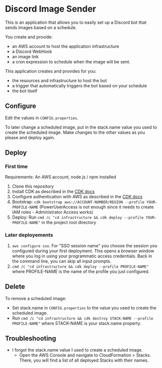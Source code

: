 # Discord Image Sender

This is an application that allows you to easily set up a Discord bot that sends images based on a schedule.

You create and provide:

- an AWS account to host the application infrastructure
- a Discord WebHook
- an image link
- a cron expression to schedule when the image will be sent.

This application creates and provides for you:

- the resources and infrastructure to host the bot
- a trigger that automatically triggers the bot based on your schedule
- the bot itself

## Configure

Edit the values in `CONFIG.properties`.

To later change a scheduled image, put in the stack.name value you used to create the scheduled image.
Make changes to the other values as you please and deploy again.

## Deploy

### First time

Requirements: An AWS account, node.js / npm installed

1. Clone this repository
2. Install CDK as described in
   the [CDK docs](https://docs.aws.amazon.com/cdk/v2/guide/work-with.html#work-with-prerequisites)
3. Configure authentication with AWS as described in
   the [CDK docs](https://docs.aws.amazon.com/cdk/v2/guide/getting_started.html#getting_started_auth)
4. Bootstrap: `cdk bootstrap aws://ACCOUNT-NUMBER/REGION --profile YOUR-PROFILE-NAME` (PowerUserAccess is not enough
   since it needs to create IAM roles - Administrator Access works)
5. Deploy: Run `cmd /c "cd infrastructure && cdk deploy --profile YOUR-PROFILE-NAME"` in the project root directory

### Later deployements

1. `aws configure sso`. For "SSO session name" you choose the session you configured during your first deployment. This
   opens a browser window where you log in using your programmatic access credentials. Back in the command line, you can
   skip all input prompts.
2. `cmd /c "cd infrastructure && cdk deploy --profile PROFILE-NAME"` where PROFILE-NAME is the name of the profile you
   just configured.

## Delete

To remove a scheduled image:
- Set stack.name in `CONFIG.properties` to the value you used to create the scheduled image.
- Run `cmd /c "cd infrastructure && cdk destroy STACK-NAME --profile PROFILE-NAME"` where STACK-NAME is your stack.name
property. 

## Troubleshooting
- I forgot the stack.name value I used to create a scheduled image.
  - Open the AWS Console and navigate to CloudFormation > Stacks. There,
    you will find a list of all deployed Stacks with their names.